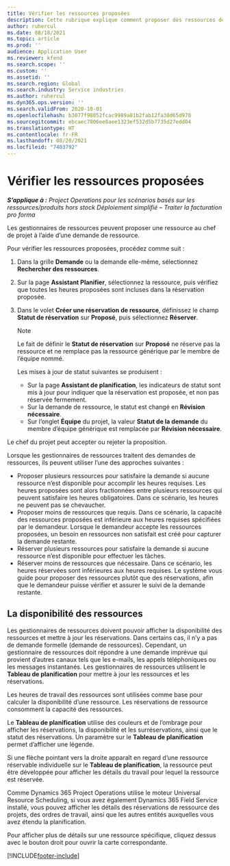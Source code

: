 ```yaml
---
title: Vérifier les ressources proposées
description: Cette rubrique explique comment proposer des ressources de projet.
author: ruhercul
ms.date: 08/18/2021
ms.topic: article
ms.prod: ''
audience: Application User
ms.reviewer: kfend
ms.search.scope: ''
ms.custom: ''
ms.assetid: ''
ms.search.region: Global
ms.search.industry: Service industries
ms.author: ruhercul
ms.dyn365.ops.version: ''
ms.search.validFrom: 2020-10-01
ms.openlocfilehash: b3077f98052fcac9989a81b2fab12fa30d65d970
ms.sourcegitcommit: ebcaec7806ee8aee1323ef532d5b7735d27edd04
ms.translationtype: HT
ms.contentlocale: fr-FR
ms.lasthandoff: 08/20/2021
ms.locfileid: "7403792"
---
```

# <a name="review-proposed-resources"></a>Vérifier les ressources proposées

_**S’applique à :** Project Operations pour les scénarios basés sur les ressources/produits hors stock Déploiement simplifié – Traiter la facturation pro forma_

Les gestionnaires de ressources peuvent proposer une ressource au chef de projet à l’aide d’une demande de ressource.

Pour vérifier les ressources proposées, procédez comme suit :

1. Dans la grille **Demande** ou la demande elle-même, sélectionnez **Rechercher des ressources**.
2. Sur la page **Assistant Planifier**, sélectionnez la ressource, puis vérifiez que toutes les heures proposées sont incluses dans la réservation proposée.
3. Dans le volet **Créer une réservation de ressource**, définissez le champ **Statut de réservation** sur **Proposé**, puis sélectionnez **Réserver**.

    > [!NOTE]
    > Le fait de définir le **Statut de réservation** sur **Proposé** ne réserve pas la ressource et ne remplace pas la ressource générique par le membre de l’équipe nommé.

    Les mises à jour de statut suivantes se produisent :

    - Sur la page **Assistant de planification**, les indicateurs de statut sont mis à jour pour indiquer que la réservation est proposée, et non pas réservée fermement.
    - Sur la demande de ressource, le statut est changé en **Révision nécessaire**.
    - Sur l’onglet **Équipe** du projet, la valeur **Statut de la demande** du membre d’équipe générique est remplacée par **Révision nécessaire**.

Le chef du projet peut accepter ou rejeter la proposition.

Lorsque les gestionnaires de ressources traitent des demandes de ressources, ils peuvent utiliser l’une des approches suivantes :

- Proposer plusieurs ressources pour satisfaire la demande si aucune ressource n’est disponible pour accomplir les heures requises. Les heures proposées sont alors fractionnées entre plusieurs ressources qui peuvent satisfaire les heures obligatoires. Dans ce scénario, les heures ne peuvent pas se chevaucher.
- Proposer moins de ressources que requis. Dans ce scénario, la capacité des ressources proposées est inférieure aux heures requises spécifiées par le demandeur. Lorsque le demandeur accepte les ressources proposées, un besoin en ressources non satisfait est créé pour capturer la demande restante.
- Réserver plusieurs ressources pour satisfaire la demande si aucune ressource n’est disponible pour effectuer les tâches.
- Réserver moins de ressources que nécessaire. Dans ce scénario, les heures réservées sont inférieures aux heures requises. Le système vous guide pour proposer des ressources plutôt que des réservations, afin que le demandeur puisse vérifier et assurer le suivi de la demande restante.

## <a name="resource-availability"></a>La disponibilité des ressources

Les gestionnaires de ressources doivent pouvoir afficher la disponibilité des ressources et mettre à jour les réservations. Dans certains cas, il n’y a pas de demande formelle (demande de ressources). Cependant, un gestionnaire de ressources doit répondre à une demande imprévue qui provient d’autres canaux tels que les e-mails, les appels téléphoniques ou les messages instantanés. Les gestionnaires de ressources utilisent le **Tableau de planification** pour mettre à jour les ressources et les réservations.

Les heures de travail des ressources sont utilisées comme base pour calculer la disponibilité d’une ressource. Les réservations de ressource consomment la capacité des ressources.

Le **Tableau de planification** utilise des couleurs et de l’ombrage pour afficher les réservations, la disponibilité et les surréservations, ainsi que le statut des réservations. Un paramètre sur le **Tableau de planification** permet d’afficher une légende.

Si une flèche pointant vers la droite apparaît en regard d’une ressource réservable individuelle sur le **Tableau de planification**, la ressource peut être développée pour afficher les détails du travail pour lequel la ressource est réservée.

Comme Dynamics 365 Project Operations utilise le moteur Universal Resource Scheduling, si vous avez également Dynamics 365 Field Service installé, vous pouvez afficher les détails des réservations de ressource des projets, des ordres de travail, ainsi que les autres entités auxquelles vous avez étendu la planification.

Pour afficher plus de détails sur une ressource spécifique, cliquez dessus avec le bouton droit pour ouvrir la carte correspondante.



[!INCLUDE[footer-include](../includes/footer-banner.md)]
